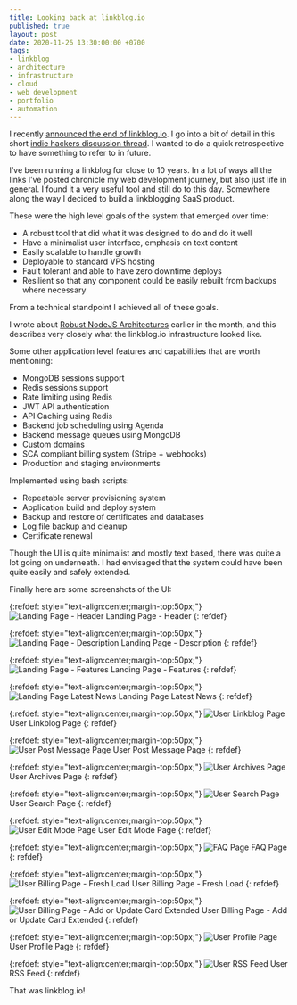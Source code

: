 ```yaml
---
title: Looking back at linkblog.io
published: true
layout: post
date: 2020-11-26 13:30:00:00 +0700
tags:
- linkblog 
- architecture
- infrastructure
- cloud
- web development
- portfolio
- automation
---
```

I recently [announced the end of linkblog.io](https://blog.markjgsmith.com/2020/11/25/linkblogdotio-is-dead-long-live-linkblogging.html). I go into a bit of detail in this short [indie hackers discussion thread](https://www.indiehackers.com/post/declaring-the-death-of-your-site-da5cbfed34). I wanted to do a quick retrospective to have something to refer to in future.

I’ve been running a linkblog for close to 10 years. In a lot of ways all the links I’ve posted chronicle my web development journey, but also just life in general. I found it a very useful tool and still do to this day. Somewhere along the way I decided to build a linkblogging SaaS product.

These were the high level goals of the system that emerged over time:

- A robust tool that did what it was designed to do and do it well
- Have a minimalist user interface, emphasis on text content
- Easily scalable to handle growth
- Deployable to standard VPS hosting
- Fault tolerant and able to have zero downtime deploys
- Resilient so that any component could be easily rebuilt from backups where necessary 

From a technical standpoint I achieved all of these goals.

I wrote about [Robust NodeJS Architectures](https://blog.markjgsmith.com/2020/11/13/robust-nodejs-deployment-architecture.html) earlier in the month, and this describes very closely what the linkblog.io infrastructure looked like.

Some other application level features and capabilities that are worth mentioning:

- MongoDB sessions support
- Redis sessions support
- Rate limiting using Redis
- JWT API authentication
- API Caching using Redis
- Backend job scheduling using Agenda
- Backend message queues using MongoDB
- Custom domains
- SCA compliant billing system (Stripe + webhooks)
- Production and staging environments

Implemented using bash scripts:

- Repeatable server provisioning system
- Application build and deploy system
- Backup and restore of certificates and databases
- Log file backup and cleanup
- Certificate renewal

Though the UI is quite minimalist and mostly text based, there was quite a lot going on underneath. I had envisaged that the system could have been quite easily and safely extended.

Finally here are some screenshots of the UI:

{:refdef: style="text-align:center;margin-top:50px;"}
![Landing Page - Header]({{site.baseurl}}/assets/images/linkblog/01_landing-page_header.png)
Landing Page - Header
{: refdef}

{:refdef: style="text-align:center;margin-top:50px;"}
![Landing Page - Description]({{site.baseurl}}/assets/images/linkblog/02_landing-page_description.png)
Landing Page - Description
{: refdef}

{:refdef: style="text-align:center;margin-top:50px;"}
![Landing Page - Features]({{site.baseurl}}/assets/images/linkblog/03_landing-page_features.png)
Landing Page - Features
{: refdef}

{:refdef: style="text-align:center;margin-top:50px;"}
![Landing Page Latest News]({{site.baseurl}}/assets/images/linkblog/04_landing-page_latest-news.png)
Landing Page Latest News
{: refdef}

{:refdef: style="text-align:center;margin-top:50px;"}
![User Linkblog Page]({{site.baseurl}}/assets/images/linkblog/05_user-linkblog-page.png)
User Linkblog Page
{: refdef}

{:refdef: style="text-align:center;margin-top:50px;"}
![User Post Message Page]({{site.baseurl}}/assets/images/linkblog/06_user-post-message-page.png)
User Post Message Page
{: refdef}

{:refdef: style="text-align:center;margin-top:50px;"}
![User Archives Page]({{site.baseurl}}/assets/images/linkblog/07_user-archives-page.png)
User Archives Page
{: refdef}

{:refdef: style="text-align:center;margin-top:50px;"}
![User Search Page]({{site.baseurl}}/assets/images/linkblog/08_user-search-page.png)
User Search Page
{: refdef}

{:refdef: style="text-align:center;margin-top:50px;"}
![User Edit Mode Page]({{site.baseurl}}/assets/images/linkblog/09_user_edit_mode_page.png)
User Edit Mode Page
{: refdef}

{:refdef: style="text-align:center;margin-top:50px;"}
![FAQ Page]({{site.baseurl}}/assets/images/linkblog/10_faq_page.png)
FAQ Page
{: refdef}

{:refdef: style="text-align:center;margin-top:50px;"}
![User Billing Page - Fresh Load]({{site.baseurl}}/assets/images/linkblog/11_user-billing-page_fresh-load.png)
User Billing Page - Fresh Load
{: refdef}

{:refdef: style="text-align:center;margin-top:50px;"}
![User Billing Page - Add or Update Card Extended]({{site.baseurl}}/assets/images/linkblog/12_user-billing-page_add-or-update-card-extended.png)
User Billing Page - Add or Update Card Extended
{: refdef}

{:refdef: style="text-align:center;margin-top:50px;"}
![User Profile Page]({{site.baseurl}}/assets/images/linkblog/13_user-profile-page.png)
User Profile Page
{: refdef}

{:refdef: style="text-align:center;margin-top:50px;"}
![User RSS Feed]({{site.baseurl}}/assets/images/linkblog/14_user-rss-feed.png)
User RSS Feed
{: refdef}

That was linkblog.io!

